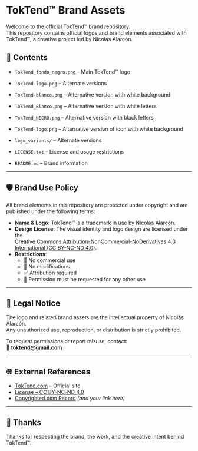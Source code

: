 # TokTend™ Brand Assets

Welcome to the official TokTend™ brand repository.  
This repository contains official logos and brand elements associated with TokTend™, a creative project led by Nicolás Alarcón.

## 📁 Contents

- `TokTend_fondo_negro.png` – Main TokTend™ logo  
- `TokTend-logo.png` – Alternate versions 
- `TokTend-blanco.png` – Alternative version with white background
- `TokTend_Blanco.png` – Alternative version with white letters
- `TokTend_NEGRO.png` – Alternative version with black letters
- `TokTend-logo.png` – Alternative version of icon with white background
- `logo_variants/` – Alternate versions

- `LICENSE.txt` – License and usage restrictions  
- `README.md` – Brand information

---

## 🛡️ Brand Use Policy

All brand elements in this repository are protected under copyright and are published under the following terms:

- **Name & Logo**: TokTend™ is a trademark in use by Nicolás Alarcón.  
- **Design License**: The visual identity and logo design are licensed under the  
  [Creative Commons Attribution-NonCommercial-NoDerivatives 4.0 International (CC BY-NC-ND 4.0)](https://creativecommons.org/licenses/by-nc-nd/4.0/).  
- **Restrictions**:  
  - 🚫 No commercial use  
  - 🚫 No modifications  
  - ✅ Attribution required  
  - 📧 Permission must be requested for any other use

---

## 🧾 Legal Notice

The logo and related brand assets are the intellectual property of Nicolás Alarcón.  
Any unauthorized use, reproduction, or distribution is strictly prohibited.

To request permissions or report misuse, contact:  
📩 **toktend@gmail.com**

---

## 🌐 External References

- [TokTend.com](https://toktend.com) – Official site  
- [License – CC BY-NC-ND 4.0](https://creativecommons.org/licenses/by-nc-nd/4.0/)  
- [Copyrighted.com Record](https://copyrighted.com/) *(add your link here)*

---

## 🙌 Thanks

Thanks for respecting the brand, the work, and the creative intent behind TokTend™.

